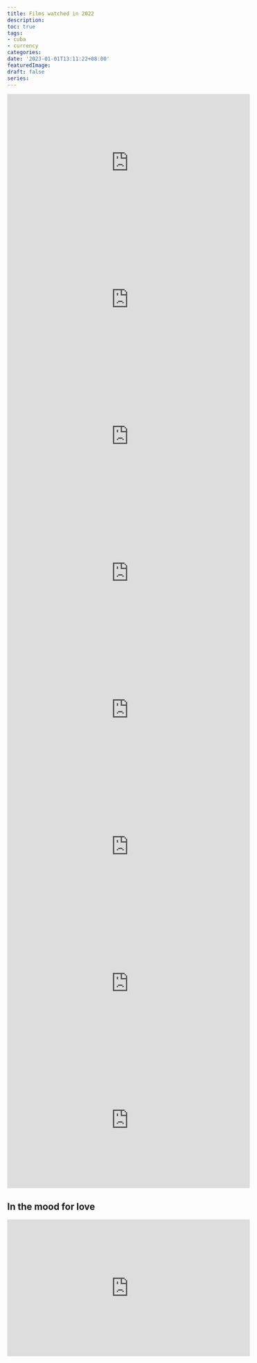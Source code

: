 ```yaml
---
title: Films watched in 2022
description:
toc: true
tags:
- cuba
- currency
categories:
date: '2023-01-01T13:11:22+08:00'
featuredImage:
draft: false
series:
---
```


<iframe width="560" height="315" src="https://www.youtube.com/embed/UuyznqAILAM" title="YouTube video player" frameborder="0" allow="accelerometer; autoplay; clipboard-write; encrypted-media; gyroscope; picture-in-picture" allowfullscreen></iframe>

<iframe width="560" height="315" src="https://www.youtube.com/embed/7a-OyGGB7EE" title="YouTube video player" frameborder="0" allow="accelerometer; autoplay; clipboard-write; encrypted-media; gyroscope; picture-in-picture" allowfullscreen></iframe>

<iframe width="560" height="315" src="https://www.youtube.com/embed/KRAUPqK9Y7I" title="YouTube video player" frameborder="0" allow="accelerometer; autoplay; clipboard-write; encrypted-media; gyroscope; picture-in-picture" allowfullscreen></iframe>

<iframe width="560" height="315" src="https://www.youtube.com/embed/G7HkBDNZV7s" title="YouTube video player" frameborder="0" allow="accelerometer; autoplay; clipboard-write; encrypted-media; gyroscope; picture-in-picture" allowfullscreen></iframe>

<iframe width="560" height="315" src="https://www.youtube.com/embed/VDvfFIZQIuQ" title="YouTube video player" frameborder="0" allow="accelerometer; autoplay; clipboard-write; encrypted-media; gyroscope; picture-in-picture" allowfullscreen></iframe>

<iframe width="560" height="315" src="https://www.youtube.com/embed/o0iZkyB7c0I" title="YouTube video player" frameborder="0" allow="accelerometer; autoplay; clipboard-write; encrypted-media; gyroscope; picture-in-picture" allowfullscreen></iframe>

<iframe width="560" height="315" src="https://www.youtube.com/embed/In8fuzj3gck" title="YouTube video player" frameborder="0" allow="accelerometer; autoplay; clipboard-write; encrypted-media; gyroscope; picture-in-picture" allowfullscreen></iframe>

<iframe width="560" height="315" src="https://www.youtube.com/embed/giXco2jaZ_4" title="YouTube video player" frameborder="0" allow="accelerometer; autoplay; clipboard-write; encrypted-media; gyroscope; picture-in-picture" allowfullscreen></iframe>

## In the mood for love

<iframe width="560" height="315" src="https://www.youtube.com/embed/m8GuedsQnWQ" title="YouTube video player" frameborder="0" allow="accelerometer; autoplay; clipboard-write; encrypted-media; gyroscope; picture-in-picture" allowfullscreen></iframe>
